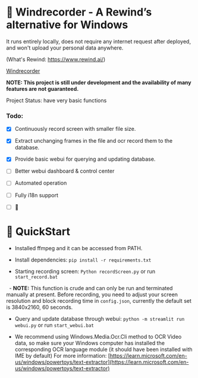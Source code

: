 # 🦝 Windrecorder - A Rewind’s alternative for Windows

It runs entirely locally, does not require any internet request after deployed, and won't upload your personal data anywhere.

(What's Rewind: https://www.rewind.ai/)

[Windrecorder](https://github.com/Antonoko/Windrecorder/blob/main/__assets__/preview.png)


**NOTE: This project is still under development and the availability of many features are not guaranteed.**

Project Status: have very basic functions


### Todo:
- [x] Continuously record screen with smaller file size.
- [x] Extract unchanging frames in the file and ocr record them to the database.
- [x] Provide basic webui for querying and updating database.
- [ ] Better webui dashboard & control center
- [ ] Automated operation
- [ ] Fully i18n support
- [ ] 🤔


# 🦝 QuickStart

- Installed ffmpeg and it can be accessed from PATH.

- Install dependencies: `pip install -r requirements.txt`

- Starting recording screen: `Python recordScreen.py` or run `start_record.bat`

  - **NOTE:** This function is crude and can only be run and terminated manually at present. Before recording, you need to adjust your screen resolution and block recording time in `config.json`, currently the default set is 3840x2160, 60 seconds.

- Query and update database through webui: `python -m streamlit run webui.py` or run  `start_webui.bat`

- We recommend using Windows.Media.Ocr.Cli method to OCR Video data, so make sure your Windows computer has installed the corresponding OCR language module (it should have been installed with IME by default) For more information: [https://learn.microsoft.com/en-us/windows/powertoys/text-extractor](https://learn.microsoft.com/en-us/windows/powertoys/text-extractor)